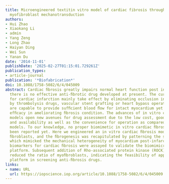 ```yaml
---
title: Microengineered textitin vitro model of cardiac fibrosis through modulating
  myofibroblast mechanotransduction
authors:
- Hui Zhao
- Xiaokang Li
- admin
- Yang Zeng
- Long Zhao
- Haiyan Ding
- Wei Sun
- Yanan Du
date: '2014-11-01'
publishDate: '2025-02-27T01:15:01.729261Z'
publication_types:
- article-journal
publication: '*Biofabrication*'
doi: 10.1088/1758-5082/6/4/045009
abstract: Cardiac ﬁbrosis greatly impairs normal heart function post infarction and
  there is no effective anti-ﬁbrotic drug developed at present. The current therapies
  for cardiac infarction mainly take effect by eliminating occlusion in coronary artery
  by thrombolysis drugs, vascular stent grafting or heart bypass operation, which
  are capable to provide sufﬁcient blood ﬂow for intact myocardium yet showed subtle
  efﬁcacy in ameliorating ﬁbrosis condition. The advances of in vitro cell/tissue
  models open new avenues for drug assessment due to the low cost, good controllability
  and availability as well as the convenience for operation as compared to the animal
  models. To our knowledge, no proper biomimetic in vitro cardiac ﬁbrosis model has
  been reported yet. Here we engineered an in vitro cardiac ﬁbrosis model using heart-derived
  ﬁbroblasts, and the ﬁbrogenesis was recapitulated by patterning the substrate rigidity
  which mimicked the mechanical heterogeneity of myocardium post-infarction. Various
  biomarkers for cardiac ﬁbrosis were assayed to validate the biomimicry of the engineered
  platform. Subsequent addition of Rho-associated protein kinase (ROCK) pathway inhibitor
  reduced the ratio of myoﬁbroblasts, indicating the feasibility of applying this
  platform in screening anti-ﬁbrosis drugs.
links:
- name: URL
  url: https://iopscience.iop.org/article/10.1088/1758-5082/6/4/045009
---
```

